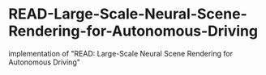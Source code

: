 # READ-Large-Scale-Neural-Scene-Rendering-for-Autonomous-Driving
implementation of "READ:  Large-Scale Neural Scene Rendering for Autonomous Driving"
